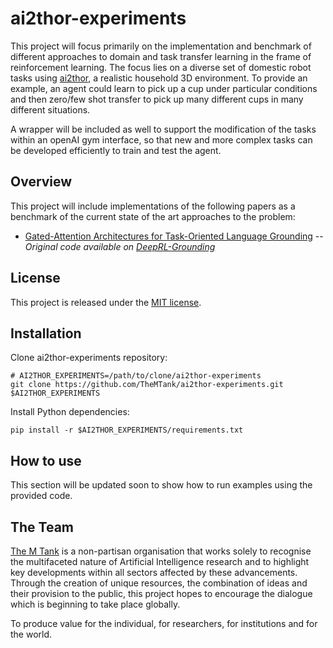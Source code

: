 # ai2thor-experiments

This project will focus primarily on the implementation and benchmark of different approaches to domain and task 
transfer learning in the frame of reinforcement learning. The focus lies on a diverse set of domestic robot tasks 
using [ai2thor](https://ai2thor.allenai.org/), a realistic household 3D environment. To provide an example, an agent 
could learn to pick up a cup under particular conditions and then zero/few shot transfer to pick up many different 
cups in many different situations.

A wrapper will be included as well to support the modification of the tasks within an openAI gym interface, so that 
new and more complex tasks can be developed efficiently to train and test the agent.

## Overview

This project will include implementations of the following papers as a benchmark of the current state of the art 
approaches to the problem:

- [Gated-Attention Architectures for Task-Oriented Language Grounding](https://arxiv.org/abs/1706.07230) -- 
*Original code available on [DeepRL-Grounding](https://github.com/devendrachaplot/DeepRL-Grounding)*

## License

This project is released under the [MIT license](https://github.com/TheMTank/ai2thor-experiments/master/LICENSE).


## Installation

Clone ai2thor-experiments repository:

```
# AI2THOR_EXPERIMENTS=/path/to/clone/ai2thor-experiments
git clone https://github.com/TheMTank/ai2thor-experiments.git $AI2THOR_EXPERIMENTS
```

Install Python dependencies:

`pip install -r $AI2THOR_EXPERIMENTS/requirements.txt`

## How to use

This section will be updated soon to show how to run examples using the provided code.

## The Team

[The M Tank](http://www.themtank.org/) is a non-partisan organisation that works solely to recognise the multifaceted 
nature of Artificial Intelligence research and to highlight key developments within all sectors affected by these 
advancements. Through the creation of unique resources, the combination of ideas and their provision to the public, 
this project hopes to encourage the dialogue which is beginning to take place globally. 

To produce value for the individual, for researchers, for institutions and for the world.